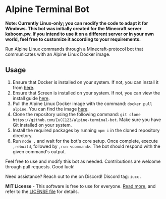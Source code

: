 # Alpine Terminal Bot

**Note: Currently Linux-only; you can modify the code to adapt it for Windows. This bot was initially created for the Minecraft server kaboom.pw. If you intend to use it on a different server or in your own world, feel free to customize it according to your requirements.**

Run Alpine Linux commands through a Minecraft-protocol bot that communicates with an Alpine Linux Docker image.

## Usage

1. Ensure that Docker is installed on your system. If not, you can install it from [here](https://docs.docker.com/get-docker).
2. Ensure that Screen is installed on your system. If not, you can view the install guide [here]([https://docs.docker.com/get-docker](https://phoenixnap.com/kb/how-to-use-linux-screen-with-commands)).
3. Pull the Alpine Linux Docker image with the command: `docker pull alpine`. You can find the image [here](https://hub.docker.com/_/alpine).
4. Clone the repository using the following command: `git clone https://github.com/IuCC123/alpine-terminal-bot`. Make sure you have Git installed on your system.
5. Install the required packages by running `npm i` in the cloned repository directory.
6. Run `node .` and wait for the bot's core setup. Once complete, execute `,rebuild`, followed by `,run <command>`. The bot should respond with the given command's output.

Feel free to use and modify this bot as needed. Contributions are welcome through pull requests. Good luck!

Need assistance? Reach out to me on Discord! Discord tag: `iucc.`

**MIT License** - This software is free to use for everyone. [Read more](https://en.wikipedia.org/wiki/MIT_License), and refer to the [LICENSE file](https://github.com/IuCC123/alpine-terminal-bot/blob/main/LICENSE) for details.
